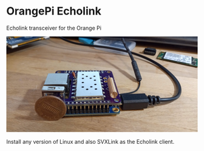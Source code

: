 # OrangePi Echolink
Echolink transceiver for the Orange Pi

![finished device](https://github.com/g7ltt/OrangePi-Echolink/blob/main/IMG_20181129_122436.jpg)

Install any version of Linux and also SVXLink as the Echolink client.
